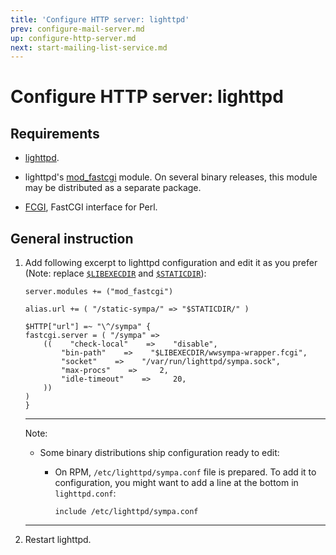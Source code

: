 ```yaml
---
title: 'Configure HTTP server: lighttpd'
prev: configure-mail-server.md
up: configure-http-server.md
next: start-mailing-list-service.md
---
```


Configure HTTP server: lighttpd
===============================

Requirements
------------

* [lighttpd](http://redmine.lighttpd.net/projects/lighttpd/wiki/GetLighttpd).

* lighttpd's [mod_fastcgi](https://redmine.lighttpd.net/projects/1/wiki/docs_modfastcgi) module. On several binary releases, this module may be distributed as a separate package.

* [FCGI](https://metacpan.org/release/FCGI), FastCGI interface for Perl.

General instruction
-------------------

1. Add following excerpt to lighttpd configuration and edit it as you prefer
   (Note: replace [``$LIBEXECDIR``](../layout.md#libexecdir) and
   [``$STATICDIR``](../layout.md#staticdir)):
   ```
   server.modules += ("mod_fastcgi")

   alias.url += ( "/static-sympa/" => "$STATICDIR/" )

   $HTTP["url"] =~ "\^/sympa" {
   fastcgi.server = ( "/sympa" =>
       ((    "check-local"    =>    "disable",
           "bin-path"    =>    "$LIBEXECDIR/wwsympa-wrapper.fcgi",
           "socket"    =>    "/var/run/lighttpd/sympa.sock",
           "max-procs"    =>     2,
           "idle-timeout"    =>     20,
       ))
   )
   }
   ```

   ----
   Note:

   * Some binary distributions ship configuration ready to edit:

     - On RPM, ``/etc/lighttpd/sympa.conf`` file is prepared.  To add it to
       configuration, you might want to add a line at the bottom in
       ``lighttpd.conf``:
       ```
       include /etc/lighttpd/sympa.conf
       ```

   ----

2. Restart lighttpd.

